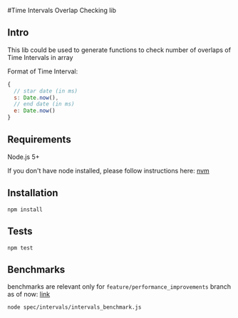 #Time Intervals Overlap Checking lib
  
## Intro

This lib could be used to generate functions to check number of overlaps of Time Intervals in array

Format of Time Interval:
```javascript
{
  // star date (in ms)
  s: Date.now(),
  // end date (in ms)
  e: Date.now()
}
```

## Requirements

Node.js 5+

If you don't have node installed, please follow instructions here: [nvm](https://github.com/creationix/nvm)

## Installation

`npm install`

## Tests

`npm test`

## Benchmarks

benchmarks are relevant only for `feature/performance_improvements` branch as of now: [link](https://github.com/deniswolf/intervals/tree/feature/performance_improvements)

`node spec/intervals/intervals_benchmark.js`

